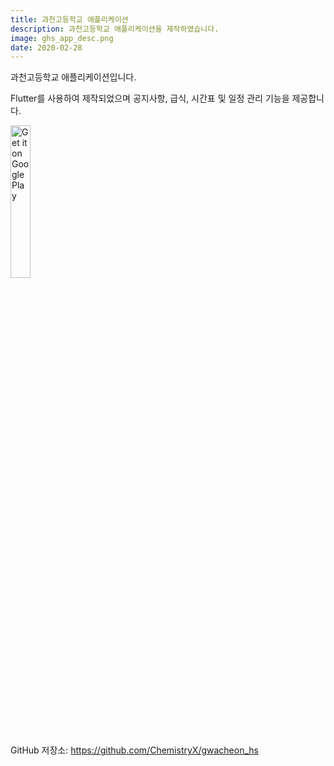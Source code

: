 ```yaml
---
title: 과천고등학교 애플리케이션
description: 과천고등학교 애플리케이션을 제작하였습니다.
image: ghs_app_desc.png
date: 2020-02-28
---
```


과천고등학교 애플리케이션입니다.

Flutter를 사용하여 제작되었으며 공지사항, 급식, 시간표 및 일정 관리 기능을 제공합니다.

<a href='https://play.google.com/store/apps/details?id=me.chemistryx.gwacheon_hs&pcampaignid=pcampaignidMKT-Other-global-all-co-prtnr-py-PartBadge-Mar2515-1'><img alt='Get it on Google Play' src='https://play.google.com/intl/en_us/badges/static/images/badges/en_badge_web_generic.png' width="25%" /></a>

GitHub 저장소: <https://github.com/ChemistryX/gwacheon_hs>

